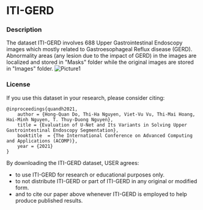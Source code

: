 # ITI-GERD
### Description
The dataset ITI-GERD involves 688 Upper Gastrointestinal Endoscopy images which mostly related to Gastroesophageal Reflux disease (GERD). Abnormality areas (any lesion due to the impact of GERD) in the images are localized and stored in "Masks" folder while the original images are stored in "Images" folder.
![Picture1](https://user-images.githubusercontent.com/37099540/135318898-0b351842-66ad-4d7b-843b-685a50fb4523.jpg)

### License
If you use this dataset in your research, please consider citing:

	@inproceedings{quandh2021,
		author = {Hong-Quan Do, Thi-Ha Nguyen, Viet-Vu Vu, Thi-Mai Hoang, Hai-Minh Nguyen, T. Thuy-Duong Nguyen},
		title = {Evaluation of U-Net and Its Variants in Solving Upper Gastrointestinal Endoscopy Segmentation},
		booktitle  = {The International Conference on Advanced Computing and Applications (ACOMP)},
		year = {2021}
	}
	
By downloading the ITI-GERD dataset, USER agrees:
- to use ITI-GERD for research or educational purposes only.
- to not distribute ITI-GERD or part of ITI-GERD in any original or modified form.
- and to cite our paper above whenever ITI-GERD is employed to help produce published results.
